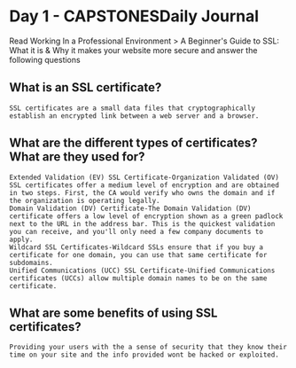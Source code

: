 # Day 1 - CAPSTONESDaily Journal
Read Working In a Professional Environment > A Beginner's Guide to SSL: What it is & Why it makes your website more secure and answer the following questions

## What is an SSL certificate?
```
SSL certificates are a small data files that cryptographically establish an encrypted link between a web server and a browser.
```

## What are the different types of certificates? What are they used for?
```
Extended Validation (EV) SSL Certificate-Organization Validated (OV) SSL certificates offer a medium level of encryption and are obtained in two steps. First, the CA would verify who owns the domain and if the organization is operating legally.
Domain Validation (DV) Certificate-The Domain Validation (DV) certificate offers a low level of encryption shown as a green padlock next to the URL in the address bar. This is the quickest validation you can receive, and you'll only need a few company documents to apply.
Wildcard SSL Certificates-Wildcard SSLs ensure that if you buy a certificate for one domain, you can use that same certificate for subdomains.
Unified Communications (UCC) SSL Certificate-Unified Communications certificates (UCCs) allow multiple domain names to be on the same certificate.
```

## What are some benefits of using SSL certificates?
```
Providing your users with the a sense of security that they know their time on your site and the info provided wont be hacked or exploited. 
```